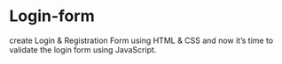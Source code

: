 # Login-form
create Login &amp; Registration Form using HTML &amp; CSS and now it’s time to validate the login form using JavaScript.
